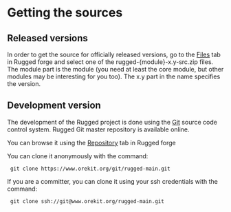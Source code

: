 <!--- Copyright 2013-2016 CS Systèmes d'Information
  Licensed under the Apache License, Version 2.0 (the "License");
  you may not use this file except in compliance with the License.
  You may obtain a copy of the License at
  
    http://www.apache.org/licenses/LICENSE-2.0
  
  Unless required by applicable law or agreed to in writing, software
  distributed under the License is distributed on an "AS IS" BASIS,
  WITHOUT WARRANTIES OR CONDITIONS OF ANY KIND, either express or implied.
  See the License for the specific language governing permissions and
  limitations under the License.
-->

Getting the sources
===================

Released versions
-----------------

In order to get the source for officially released versions, go to the
[Files](https://www.orekit.org/forge/projects/rugged/files) tab in Rugged
forge and select one of the rugged-{module}-x.y-src.zip files. The module
part is the module (you need at least the core module, but other modules
may be interesting for you too). The x.y part in the name specifies the version.

Development version
-------------------

The development of the Rugged project is done using the [Git](http://git-scm.com/)
source code control system. Rugged Git master repository is available online.

You can browse it using the [Repository](https://www.orekit.org/forge/projects/rugged/repository)
tab in Rugged forge

You can clone it anonymously with the command:

     git clone https://www.orekit.org/git/rugged-main.git

If you are a committer, you can clone it using your ssh credentials with the command:

     git clone ssh://git@www.orekit.org/rugged-main.git
